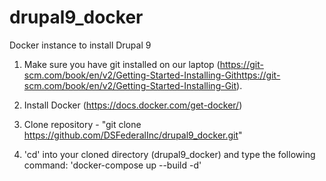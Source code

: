 # drupal9_docker
Docker instance to install Drupal 9

1.  Make sure you have git installed on our laptop (https://git-scm.com/book/en/v2/Getting-Started-Installing-Githttps://git-scm.com/book/en/v2/Getting-Started-Installing-Git).

2.  Install Docker (https://docs.docker.com/get-docker/)

2.  Clone repository - "git clone https://github.com/DSFederalInc/drupal9_docker.git"

2.  'cd' into your cloned directory (drupal9_docker) and type the following command: 'docker-compose up --build -d'

